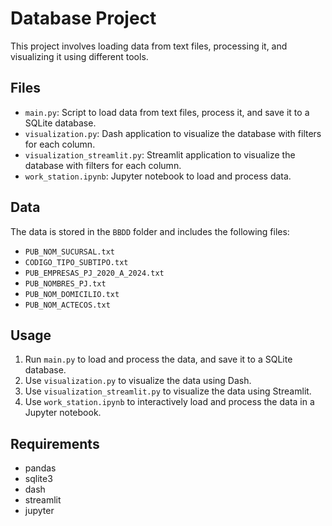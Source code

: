 # Database Project

This project involves loading data from text files, processing it, and visualizing it using different tools.

## Files

- `main.py`: Script to load data from text files, process it, and save it to a SQLite database.
- `visualization.py`: Dash application to visualize the database with filters for each column.
- `visualization_streamlit.py`: Streamlit application to visualize the database with filters for each column.
- `work_station.ipynb`: Jupyter notebook to load and process data.

## Data

The data is stored in the `BBDD` folder and includes the following files:
- `PUB_NOM_SUCURSAL.txt`
- `CODIGO_TIPO_SUBTIPO.txt`
- `PUB_EMPRESAS_PJ_2020_A_2024.txt`
- `PUB_NOMBRES_PJ.txt`
- `PUB_NOM_DOMICILIO.txt`
- `PUB_NOM_ACTECOS.txt`

## Usage

1. Run `main.py` to load and process the data, and save it to a SQLite database.
2. Use `visualization.py` to visualize the data using Dash.
3. Use `visualization_streamlit.py` to visualize the data using Streamlit.
4. Use `work_station.ipynb` to interactively load and process the data in a Jupyter notebook.

## Requirements

- pandas
- sqlite3
- dash
- streamlit
- jupyter

